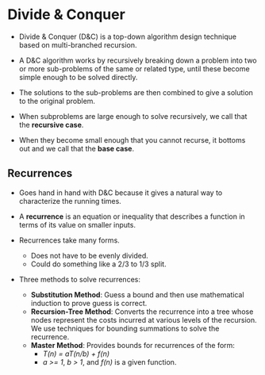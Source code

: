 # Divide & Conquer

- Divide & Conquer (D&C) is a top-down algorithm design technique based on multi-branched recursion.
- A D&C algorithm works by recursively breaking down a problem into two or more sub-problems of the same or related type, until these become simple enough to be solved directly.
- The solutions to the sub-problems are then combined to give a solution to the original problem.

- When subproblems are large enough to solve recursively, we call that the **recursive case**.
- When they become small enough that you cannot recurse, it bottoms out and we call that the **base case**.

## Recurrences
- Goes hand in hand with D&C because it gives a natural way to characterize the running times.
- A **recurrence** is an equation or inequality that describes a function in terms of its value on smaller inputs.
- Recurrences take many forms.
    - Does not have to be evenly divided.
    - Could do something like a 2/3 to 1/3 split.

- Three methods to solve recurrences:
    - **Substitution Method**: Guess a bound and then use mathematical induction to prove guess is correct.
    - **Recursion-Tree Method**: Converts the recurrence into a tree whose nodes represent the costs incurred at various levels of the recursion. We use techniques for bounding summations to solve the recurrence.
    - **Master Method**: Provides bounds for recurrences of the form:
        - *T(n) = aT(n/b) + f(n)*
        - *a >= 1*, *b > 1*, and *f(n)* is a given function.
